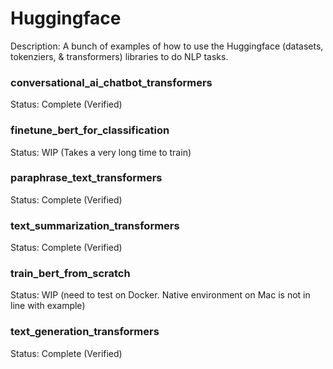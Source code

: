 # Huggingface

Description: A bunch of examples of how to use the Huggingface (datasets, tokenziers, & transformers) libraries to do NLP tasks.


### conversational_ai_chatbot_transformers
Status: Complete (Verified)


### finetune_bert_for_classification
Status: WIP (Takes a very long time to train)


### paraphrase_text_transformers
Status: Complete (Verified)


### text_summarization_transformers
Status: Complete (Verified)


### train_bert_from_scratch
Status: WIP (need to test on Docker. Native environment on Mac is not in line with example)


### text_generation_transformers
Status: Complete (Verified)
